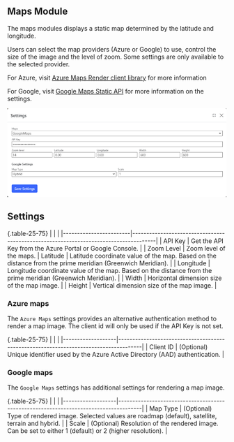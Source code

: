 ## Maps Module
The maps modules displays a static map determined by the latitude and longitude.

Users can select the map providers (Azure or Google) to use, control the size of the image and the level of zoom. 
Some settings are only available to the selected provider.

For Azure, visit [Azure Maps Render client library](https://learn.microsoft.com/en-us/dotnet/api/overview/azure/maps.rendering-readme) for more information

For Google, visit [Google Maps Static API](https://developers.google.com/maps/documentation/maps-static/start) for more information on the settings.

![Maps Settings](mapssettings.png)


## Settings

{.table-25-75}
|                        |                                                                                      |
|------------------------|--------------------------------------------------------------------------------------|
| API Key                | Get the API Key from the Azure Portal or Google Console. |
| Zoom Level             | Zoom level of the maps. 
| Latitude               | Latitude coordinate value of the map. Based on the distance from the prime meridian (Greenwich Meridian). |
| Longitude              | Longitude coordinate value of the map. Based on the distance from the prime meridian (Greenwich Meridian). |
| Width                  | Horizontal dimension size of the map image. |
| Height                 | Vertical dimension size of the map image. |

### Azure maps
The `Azure Maps` settings provides an alternative authentication method to render a map image. The client id will only be used
if the API Key is not set.

{.table-25-75}
|                   |                                                                                      |
|-------------------|--------------------------------------------------------------------------------------|
| Client ID         | (Optional) Unique identifier used by the Azure Active Directory (AAD) authentication.   |

### Google maps
The `Google Maps` settings has additional settings for rendering a map image.

{.table-25-75}
|                   |                                                                                      |
|-------------------|--------------------------------------------------------------------------------------|
| Map Type          | (Optional) Type of rendered image. Selected values are roadmap (default), satellite, terrain and hybrid. |
| Scale             | (Optional) Resolution of the rendered image. Can be set to either 1 (default) or 2 (higher resolution). |


